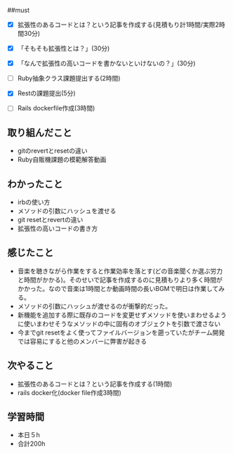##must
- [x]  拡張性のあるコードとは？という記事を作成する(見積もり計1時間/実際2時間30分)
  - [x]  「そもそも拡張性とは？」(30分)
  - [x]  「なんで拡張性の高いコードを書かないといけないの？」(30分)
- [ ] Ruby抽象クラス課題提出する(2時間)
- [x]  Restの課題提出(5分)
- [ ]  Rails dockerfile作成(3時間)


## 取り組んだこと
  - gitのrevertとresetの違い
  - Ruby自販機課題の模範解答動画
## わかったこと
- irbの使い方
- メソッドの引数にハッシュを渡せる
- git resetとrevertの違い
- 拡張性の高いコードの書き方

## 感じたこと
  - 音楽を聴きながら作業をすると作業効率を落とす(どの音楽聞くか選ぶ労力と時間がかかる)。そのせいで記事を作成するのに見積もりより多く時間がかかった。なので音楽は1時間とか動画時間の長いBGMで明日は作業してみる。
  - メソッドの引数にハッシュが渡せるのが衝撃的だった。
  - 新機能を追加する際に既存のコードを変更せずメソッドを使いまわせるように使いまわせそうなメソッドの中に固有のオブジェクトを引数で渡さない
  - 今までgit resetをよく使ってファイルバージョンを遡っていたがチーム開発では容易にすると他のメンバーに弊害が起きる
    
## 次やること
  - 拡張性のあるコードとは？という記事を作成する(1時間)
  - rails docker化(docker file作成3時間)
 

## 学習時間
  - 本日５h
  - 合計200h
